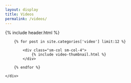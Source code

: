 ```yaml
---
layout: display
title: Videos
permalink: /videos/
---
```


{% include header.html %}

<div id="video-thumbnails" class="container px2 py1">
    <div class="clearfix mxn2">

        {% for post in site.categories['video'] limit:12 %}

            <div class="sm-col sm-col-4">
                {% include video-thumbnail.html %}
            </div>

        {% endfor %}

    </div>
</div>
